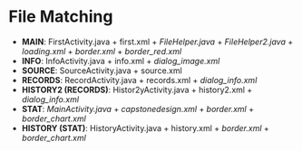 # File Matching
- **MAIN**: FirstActivity.java + first.xml + *FileHelper.java* + *FileHelper2.java* + *loading.xml* + *border.xml* + *border_red.xml*
- **INFO**: InfoActivity.java + info.xml + *dialog_image.xml*
- **SOURCE**: SourceActivity.java + source.xml
- **RECORDS**: RecordActivity.java + records.xml + *dialog_info.xml*
- **HISTORY2 (RECORDS)**: Histor2yActivity.java + history2.xml + *dialog_info.xml*
- **STAT**: *MainActivity.java* + *capstonedesign.xml* + *border.xml* + *border_chart.xml*
- **HISTORY (STAT)**: HistoryActivity.java + history.xml + *border.xml* + *border_chart.xml*
